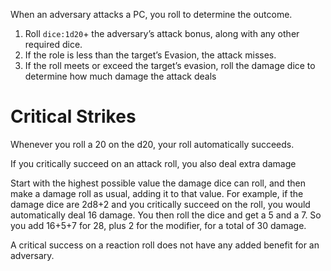 When an adversary attacks a PC, you roll to determine the outcome.

1. Roll `dice:1d20`+ the adversary’s attack bonus, along with any other required dice.
2. If the role is less than the target’s Evasion, the attack misses.
3. If the roll meets or exceed the target’s evasion, roll the damage dice to determine how much damage the attack deals

# Critical Strikes
Whenever you roll a 20 on the d20, your roll automatically succeeds.

If you critically succeed on an attack roll, you also deal extra damage

Start with the highest possible value the damage dice can roll, and then make a damage roll as usual, adding it to that value. For example, if the damage dice are 2d8+2 and you critically succeed on the roll, you would automatically deal 16 damage. You then roll the dice and get a 5 and a 7. So you add 16+5+7 for 28, plus 2 for the modifier, for a total of 30 damage.

A critical success on a reaction roll does not have any added benefit for an adversary.
